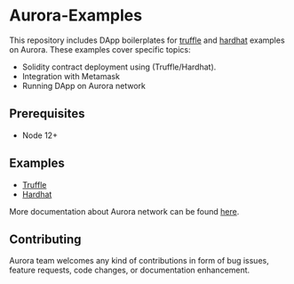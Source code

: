 # Aurora-Examples

This repository includes DApp boilerplates for [truffle](https://www.trufflesuite.com/) and [hardhat](https://hardhat.org/) examples on Aurora. These examples cover specific topics:
- Solidity contract deployment using (Truffle/Hardhat).
- Integration with Metamask
- Running DApp on Aurora network

## Prerequisites
- Node 12+

## Examples
- [Truffle](truffle/)
- [Hardhat](hardhat/)

More documentation about Aurora network can be found [here](https://doc.aurora.dev/develop/networks).

## Contributing
Aurora team welcomes any kind of contributions in form of bug issues, feature requests, code changes, or documentation enhancement.


